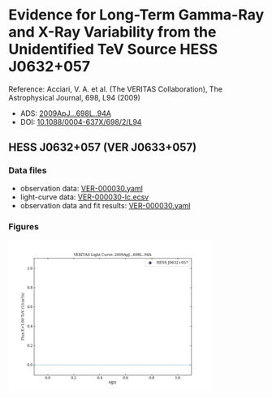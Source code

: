 # Evidence for Long-Term Gamma-Ray and X-Ray Variability from the Unidentified TeV Source HESS J0632+057

Reference:
Acciari, V. A. et al. (The VERITAS Collaboration), The Astrophysical Journal, 698, L94 (2009)

- ADS: [2009ApJ...698L..94A](http://adsabs.harvard.edu/abs/2009ApJ...698L..94A)
- DOI: [10.1088/0004-637X/698/2/L94](https://doi.org/10.1088/0004-637X/698/2/L94)

## HESS J0632+057 (VER J0633+057)
### Data files

- observation data: [VER-000030.yaml](VER-000030.yaml)  
- light-curve data: [VER-000030-lc.ecsv](VER-000030-lc.ecsv)  
- observation data and fit results: [VER-000030.yaml](VER-000030.yaml)  


### Figures

<img src="figures/2009ApJ...698L..94A-VER-30-1-lc.png" alt="drawing" width="400"/>



